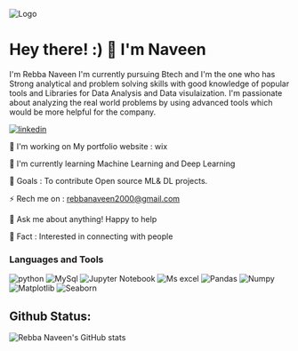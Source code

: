![Logo](https://th.bing.com/th/id/R.d7254e416786f83b2d03434983596c7d?rik=KppVHVGdW7pVGA&riu=http%3a%2f%2fgifimage.net%2fwp-content%2fuploads%2f2017%2f10%2fcoding-gif-8.gif&ehk=NTerO%2fCfb%2bk2XYMpnDOwz0GUkYx0eiNWuHjZUbYzNuo%3d&risl=&pid=ImgRaw&r=0)

# Hey there! :) 👋 I'm Naveen

I'm Rebba Naveen I'm currently pursuing Btech and I'm the one who has Strong analytical and problem solving skills with good knowledge of popular tools and Libraries for Data Analysis and Data visulaization.
I'm passionate about analyzing the real world problems by using advanced tools which would be more helpful for the company. 

[![linkedin](https://img.shields.io/badge/linkedin-0A66C2?style=for-the-badge&logo=linkedin&logoColor=white)](https://www.linkedin.com/)

🔭 I'm working on My portfolio website : wix

🌱 I'm currently learning Machine Learning and Deep Learning

🥅 Goals : To contribute Open source ML& DL projects.

⚡️ Rech me on : rebbanaveen2000@gmail.com

💬 Ask me about anything! Happy to help 

🧗 Fact : Interested in connecting with people


### Languages and Tools 


![python](https://th.bing.com/th/id/OIP.xePC9eCXE-p7xCpCMUAaFgHaHa?w=177&h=180&c=7&r=0&o=5&pid=1.7)
![MySql](https://th.bing.com/th/id/OIP.bLXDiCU_10RG0a7ZzowoVAAAAA?w=158&h=180&c=7&r=0&o=5&pid=1.7)
![Jupyter Notebook](https://th.bing.com/th/id/OIP.b1PpLl1-C8FWTLzNO3OqVAHaJ4?w=134&h=180&c=7&r=0&o=5&pid=1.7)
![Ms excel](https://th.bing.com/th/id/OIP.nCBNNJKgJ3RaE1GFc7G0VwHaE8?w=241&h=180&c=7&r=0&o=5&pid=1.7)
![Pandas](https://th.bing.com/th/id/OIP._oSOImPmBFeKj8vqE4FCkQHaEo?w=286&h=180&c=7&r=0&o=5&pid=1.7)
![Numpy](https://th.bing.com/th/id/OIP.rZ36He5Y5r3zYMnxxZz-iwHaC7?pid=ImgDet&rs=1)
![Matplotlib](https://th.bing.com/th/id/OIP.I22BY6JUw6XGPN3O5MRgHgHaBW?w=292&h=64&c=7&r=0&o=5&pid=1.7)
![Seaborn](https://th.bing.com/th/id/OIP.uIsmr8ut68vYUpDcA6FZ7AHaEK?w=275&h=180&c=7&r=0&o=5&pid=1.7)
## Github Status:

![Rebba Naveen's GitHub stats](https://github-readme-stats.vercel.app/api?username=rebba123&show_icons=true&theme=merko)

<!--
**rebba123/rebba123** is a ✨ _special_ ✨ repository because its `README.md` (this file) appears on your GitHub profile.

Here are some ideas to get you started:

- 🔭 I’m currently working on ...
- 🌱 I’m currently learning ...
- 👯 I’m looking to collaborate on ...
- 🤔 I’m looking for help with ...
- 💬 Ask me about ...
- 📫 How to reach me: ...
- 😄 Pronouns: ...
- ⚡ Fun fact: ...
-->
